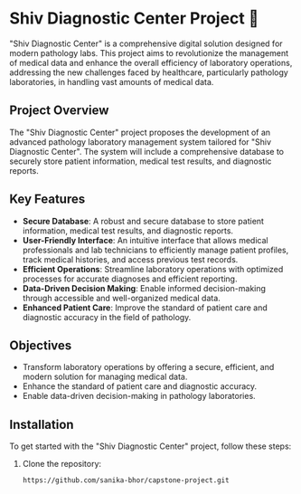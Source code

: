 # Shiv Diagnostic Center Project 🚀

"Shiv Diagnostic Center" is a comprehensive digital solution designed for modern pathology labs. This project aims to revolutionize the management of medical data and enhance the overall efficiency of laboratory operations, addressing the new challenges faced by healthcare, particularly pathology laboratories, in handling vast amounts of medical data.

## Project Overview

The "Shiv Diagnostic Center" project proposes the development of an advanced pathology laboratory management system tailored for "Shiv Diagnostic Center". The system will include a comprehensive database to securely store patient information, medical test results, and diagnostic reports. 

## Key Features

- **Secure Database**: A robust and secure database to store patient information, medical test results, and diagnostic reports.
- **User-Friendly Interface**: An intuitive interface that allows medical professionals and lab technicians to efficiently manage patient profiles, track medical histories, and access previous test records.
- **Efficient Operations**: Streamline laboratory operations with optimized processes for accurate diagnoses and efficient reporting.
- **Data-Driven Decision Making**: Enable informed decision-making through accessible and well-organized medical data.
- **Enhanced Patient Care**: Improve the standard of patient care and diagnostic accuracy in the field of pathology.

## Objectives

- Transform laboratory operations by offering a secure, efficient, and modern solution for managing medical data.
- Enhance the standard of patient care and diagnostic accuracy.
- Enable data-driven decision-making in pathology laboratories.

## Installation

To get started with the "Shiv Diagnostic Center" project, follow these steps:

1. Clone the repository:
   ```bash
   https://github.com/sanika-bhor/capstone-project.git
